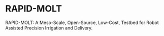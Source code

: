 # RAPID-MOLT
RAPID-MOLT: A Meso-Scale, Open-Source, Low-Cost, Testbed for Robot Assisted Precision Irrigation and Delivery.
